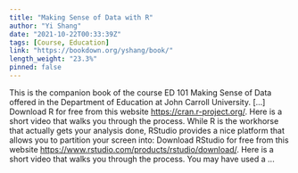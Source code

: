 ```yaml
---
title: "Making Sense of Data with R"
author: "Yi Shang"
date: "2021-10-22T00:33:39Z"
tags: [Course, Education]
link: "https://bookdown.org/yshang/book/"
length_weight: "23.3%"
pinned: false
---
```


This is the companion book of the course ED 101 Making Sense of Data offered in the Department of Education at John Carroll University. [...] Download R for free from this website https://cran.r-project.org/. Here is a short video that walks you through the process. While R is the workhorse that actually gets your analysis done, RStudio provides a nice platform that allows you to partition your screen into: Download RStudio for free from this website https://www.rstudio.com/products/rstudio/download/. Here is a short video that walks you through the process. You may have used a ...
